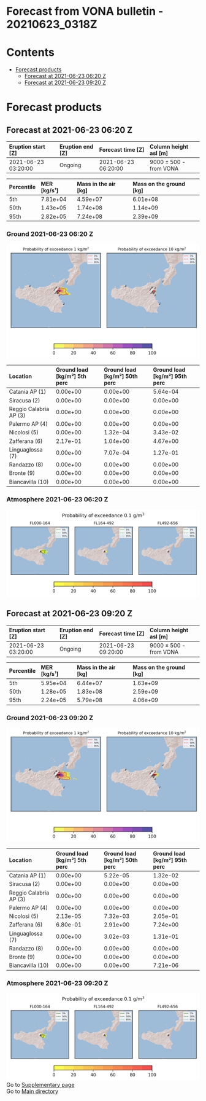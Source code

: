 
Forecast from VONA bulletin - 20210623_0318Z
============================================

Contents
========

* [Forecast products](#forecast-products)
	* [Forecast at 2021-06-23 06:20 Z](#forecast-at-2021-06-23-0620-z)
	* [Forecast at 2021-06-23 09:20 Z](#forecast-at-2021-06-23-0920-z)

# Forecast products

## Forecast at 2021-06-23 06:20 Z
  

|Eruption start [Z]|Eruption end [Z]|Forecast time [Z]|Column height asl [m]|
| :--- | :--- | :--- | :--- |
|2021-06-23 03:20:00|Ongoing|2021-06-23 06:20:00|9000 ± 500 - from VONA|
  
  

|Percentile|MER [kg/s¹]|Mass in the air [kg]|Mass on the ground [kg]|
| :--- | :--- | :--- | :--- |
|5th|7.81e+04|4.59e+07|6.01e+08|
|50th|1.43e+05|1.74e+08|1.14e+09|
|95th|2.82e+05|7.24e+08|2.39e+09|
  

### Ground 2021-06-23 06:20 Z
  
![](./figures/probability_grd_2021_06_23_0620_scenario_1.png)  
  
  
  
  
  
  
  
  
  

|Location|Ground load [kg/m²] 5th perc|Ground load [kg/m²] 50th perc|Ground load [kg/m²] 95th perc|
| :--- | :--- | :--- | :--- |
|Catania AP (1)|0.00e+00|0.00e+00|5.64e-04|
|Siracusa (2)|0.00e+00|0.00e+00|0.00e+00|
|Reggio Calabria AP (3)|0.00e+00|0.00e+00|0.00e+00|
|Palermo AP (4)|0.00e+00|0.00e+00|0.00e+00|
|Nicolosi (5)|0.00e+00|1.32e-04|3.43e-02|
|Zafferana (6)|2.17e-01|1.04e+00|4.67e+00|
|Linguaglossa (7)|0.00e+00|7.07e-04|1.27e-01|
|Randazzo (8)|0.00e+00|0.00e+00|0.00e+00|
|Bronte (9)|0.00e+00|0.00e+00|0.00e+00|
|Biancavilla (10)|0.00e+00|0.00e+00|0.00e+00|
  

### Atmosphere 2021-06-23 06:20 Z
  
![](./figures/probability_air_2021_06_23_0620_scenario_1_conclev_1.png)
## Forecast at 2021-06-23 09:20 Z
  

|Eruption start [Z]|Eruption end [Z]|Forecast time [Z]|Column height asl [m]|
| :--- | :--- | :--- | :--- |
|2021-06-23 03:20:00|Ongoing|2021-06-23 09:20:00|9000 ± 500 - from VONA|
  
  

|Percentile|MER [kg/s¹]|Mass in the air [kg]|Mass on the ground [kg]|
| :--- | :--- | :--- | :--- |
|5th|5.95e+04|6.44e+07|1.63e+09|
|50th|1.28e+05|1.83e+08|2.59e+09|
|95th|2.24e+05|5.79e+08|4.06e+09|
  

### Ground 2021-06-23 09:20 Z
  
![](./figures/probability_grd_2021_06_23_0920_scenario_1.png)  
  
  
  
  
  
  
  
  
  

|Location|Ground load [kg/m²] 5th perc|Ground load [kg/m²] 50th perc|Ground load [kg/m²] 95th perc|
| :--- | :--- | :--- | :--- |
|Catania AP (1)|0.00e+00|5.22e-05|1.32e-02|
|Siracusa (2)|0.00e+00|0.00e+00|0.00e+00|
|Reggio Calabria AP (3)|0.00e+00|0.00e+00|0.00e+00|
|Palermo AP (4)|0.00e+00|0.00e+00|0.00e+00|
|Nicolosi (5)|2.13e-05|7.32e-03|2.05e-01|
|Zafferana (6)|6.80e-01|2.91e+00|7.24e+00|
|Linguaglossa (7)|0.00e+00|3.02e-03|1.31e-01|
|Randazzo (8)|0.00e+00|0.00e+00|0.00e+00|
|Bronte (9)|0.00e+00|0.00e+00|0.00e+00|
|Biancavilla (10)|0.00e+00|0.00e+00|7.21e-06|
  

### Atmosphere 2021-06-23 09:20 Z
  
![](./figures/probability_air_2021_06_23_0920_scenario_1_conclev_1.png)  
Go to [Supplementary page](Supplementary_page.md)  
Go to [Main directory](https://github.com/federicapardini/Real_time_ash_forecast)